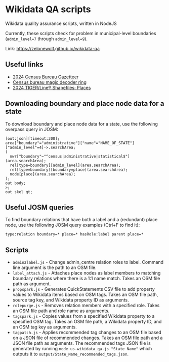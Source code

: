 # Wikidata QA scripts
Wikidata quality assurance scripts, written in NodeJS

Currently, these scripts check for problem in municipal-level boundaries (`admin_level=7` through `admin_level=9`).

Link: https://zelonewolf.github.io/wikidata-qa

## Useful links

- [2024 Census Bureau Gazetteer](https://www2.census.gov/geo/docs/maps-data/data/gazetteer/2024_Gazetteer)
- [Census bureau magic decoder ring](https://www.census.gov/library/reference/code-lists/ansi.html)
- [2024 TIGER/Line® Shapefiles: Places](https://www.census.gov/cgi-bin/geo/shapefiles/index.php?year=2024&layergroup=Places)

## Downloading boundary and place node data for a state

To download boundary and place node data for a state, use the following overpass query in JOSM:
```
[out:json][timeout:300];
area["boundary"="administrative"]["name"="NAME_OF_STATE"]["admin_level"=4]->.searchArea;
(
  nwr["boundary"~"^census|administrative|statistical$"](area.searchArea);
  rel[type=boundary][admin_level](area.searchArea);
  rel[type=boundary][boundary=place](area.searchArea);
  node[place](area.searchArea);
);
out body;
>;
out skel qt;
```

## Useful JOSM queries

To find boundary relations that have both a label and a (redundant) place node, use the following JOSM query examples (Ctrl+F to find it):

```
type:relation boundary=* place=* hasRole:label parent place=*
```
## Scripts
- `admin2label.js` - Change admin_centre relation roles to label. Command line argument is the path to an OSM file.
- `label_attach.js` - Attaches place nodes as label members to matching boundary relations where there is a 1:1 name match. Takes an OSM file path as argument.
- `propspark.js` - Generates QuickStatements CSV file to add property values to Wikidata items based on OSM tags. Takes an OSM file path, source tag key, and Wikidata property ID as arguments.
- `rolepurge.js` - Removes relation members with a specified role. Takes an OSM file path and role name as arguments.
- `tagspark.js` - Copies values from a specified Wikidata property to a specified OSM tag. Takes an OSM file path, a Wikidata property ID, and an OSM tag key as arguments.
- `tagpatch.js` - Applies recommended tag changes to an OSM file based on a JSON file of recommended changes. Takes an OSM file path and a JSON file path as arguments. The recommended tags JSON file is generated by running `node us-wikidata_qa.js "State Name"` which outputs it to `output/State_Name_recommended_tags.json`.
